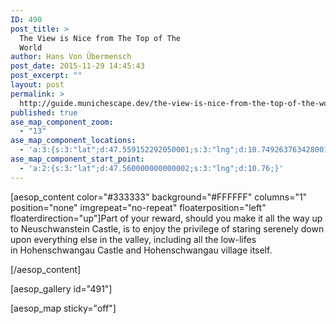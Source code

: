 ```yaml
---
ID: 490
post_title: >
  The View is Nice from The Top of The
  World
author: Hans Von Übermensch
post_date: 2015-11-29 14:45:43
post_excerpt: ""
layout: post
permalink: >
  http://guide.munichescape.dev/the-view-is-nice-from-the-top-of-the-world/
published: true
ase_map_component_zoom:
  - "13"
ase_map_component_locations:
  - 'a:3:{s:3:"lat";d:47.559152292050001;s:3:"lng";d:10.749263763428001;s:5:"title";s:14:"Location Title";}'
ase_map_component_start_point:
  - 'a:2:{s:3:"lat";d:47.560000000000002;s:3:"lng";d:10.76;}'
---
```

[aesop_content color="#333333" background="#FFFFFF" columns="1" position="none" imgrepeat="no-repeat" floaterposition="left" floaterdirection="up"]Part of your reward, should you make it all the way up to Neuschwanstein Castle, is to enjoy the privilege of staring serenely down upon everything else in the valley, including all the low-lifes in Hohenschwangau Castle and Hohenschwangau village itself.

[/aesop_content]

[aesop_gallery id="491"]

[aesop_map sticky="off"]

&nbsp;